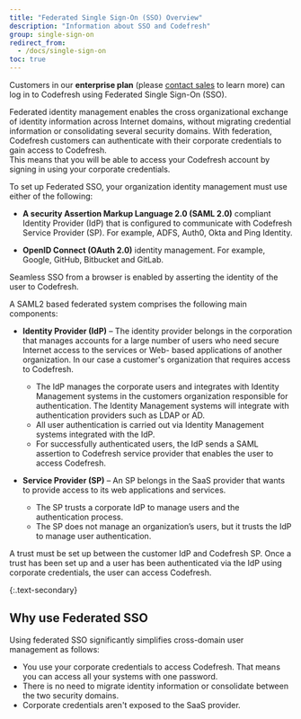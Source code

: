 ```yaml
---
title: "Federated Single Sign-On (SSO) Overview"
description: "Information about SSO and Codefresh"
group: single-sign-on
redirect_from:
  - /docs/single-sign-on
toc: true
---
```

  
Customers in our **enterprise plan** (please [contact sales](https://codefresh.io/contact-sales/) to learn more) can log in to Codefresh using Federated Single Sign-On (SSO).

Federated identity management enables the cross organizational exchange of identity information across Internet domains, without migrating credential information or consolidating several security domains. With federation, Codefresh customers can authenticate with their corporate credentials to gain access to Codefresh.  
This means that you will be able to access your Codefresh account by signing in using your corporate credentials.

To set up Federated SSO, your organization identity management must use either of the following:

- **A security Assertion Markup Language 2.0 (SAML 2.0)** compliant Identity Provider (IdP) that is configured to communicate with Codefresh Service Provider (SP). For example, ADFS, Auth0, Okta and Ping Identity.

- **OpenID Connect (OAuth 2.0)** identity management. For example, Google, GitHub, Bitbucket and GitLab.

Seamless SSO from a browser is enabled by asserting the identity of the user to Codefresh.

A SAML2 based federated system comprises the following main components:

- **Identity Provider (IdP)** – The identity provider belongs in the corporation that manages accounts for a large number of users who need secure Internet access to the services or Web- based applications of another organization. In our case a customer's organization that requires access to Codefresh.
  - The IdP manages the corporate users and integrates with Identity Management systems in the customers organization responsible for authentication. The Identity Management systems will integrate with authentication providers such as LDAP or AD.
  - All user authentication is carried out via Identity Management systems integrated with the IdP.
  - For successfully authenticated users, the IdP sends a SAML assertion to Codefresh service provider that enables the user to access Codefresh.

- **Service Provider (SP)** – An SP belongs in the SaaS provider that wants to provide access to its web applications and services.
  - The SP trusts a corporate IdP to manage users and the authentication process.
  - The SP does not manage an organization’s users, but it trusts the IdP to manage user authentication.

A trust must be set up between the customer IdP and Codefresh SP. Once a trust has been set up and a user has been authenticated via the IdP using corporate credentials, the user can access Codefresh.

{:.text-secondary}

## Why use Federated SSO

Using federated SSO significantly simplifies cross-domain user management as follows:

- You use your corporate credentials to access Codefresh. That means you can access all your systems with one password.
- There is no need to migrate identity information or consolidate between the two security domains.
- Corporate credentials aren't exposed to the SaaS provider.
